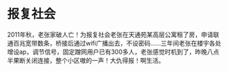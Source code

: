 # 报复社会

2011年秋，老张家破人亡！为报复社会老张在天通苑某高层公寓租了房，申请联通百兆宽带数条，桥接后通过wifi广播出去，不设密码……三年间老张在楼宇各处增设ap，调节信号，固定蹭网用户已有300多人，老张感觉时机到了，昨晚八点半果断关闭连接，整个小区嗷的一声！大仇得报！啊生活。